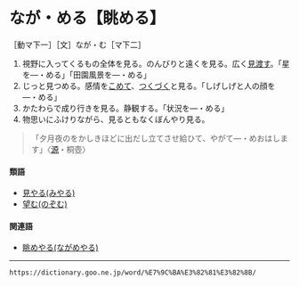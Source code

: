 # なが・める【眺める】

［動マ下一］［文］なが・む［マ下二］
1. 視野に入ってくるもの全体を見る。のんびりと遠くを見る。広く[見渡す](みわたす（見渡す）)。「星を―・める」「田園風景を―・める」
2. じっと見つめる。感情を[こめて](こめる（込める）)、[つくづく](つくづく（熟）)と見る。「しげしげと人の顔を―・める」
3. かたわらで成り行きを見る。静観する。「状況を―・める」
4. 物思いにふけりながら、見るともなくぼんやり見る。    
>「夕月夜のをかしきほどに出だし立てさせ給ひて、やがて―・めおはします」〈[源](https://dictionary.goo.ne.jp/word/%E6%BA%90%E6%B0%8F%E7%89%A9%E8%AA%9E/#jn-69890)・桐壺〉
        

#### 類語

-   [見やる(みやる)](https://dictionary.goo.ne.jp/word/%E8%A6%8B%E9%81%A3%E3%82%8B/#jn-213772)
-   [望む(のぞむ)](https://dictionary.goo.ne.jp/word/%E6%9C%9B%E3%82%80/#jn-171954)

#### 関連語

-   [眺めやる(ながめやる)](https://dictionary.goo.ne.jp/word/%E7%9C%BA%E3%82%81%E9%81%A3%E3%82%8B/#jn-163439)

---
`https://dictionary.goo.ne.jp/word/%E7%9C%BA%E3%82%81%E3%82%8B/`